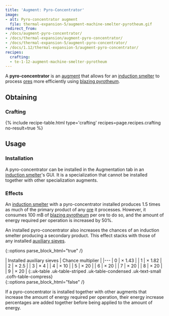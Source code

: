 ```yaml
---
title: 'Augment: Pyro-Concentrator'
image:
- alt: Pyro-concentrator augment
  file: thermal-expansion-5/augment-machine-smelter-pyrotheum.gif
redirect_from:
- /docs/augment-pyro-concentrator/
- /docs/thermal-expansion/augment-pyro-concentrator/
- /docs/thermal-expansion-5/augment-pyro-concentrator/
- /docs/1.12/thermal-expansion-5/augment-pyro-concentrator/
recipes:
  crafting:
  - te-1-12-augment-machine-smelter-pyrotheum
---
```


A **pyro-concentrator** is an [augment](../augments/) that allows for an
[induction smelter](../induction-smelter/) to process
[ores](../induction-smelter/#ore-processing) more efficiently using [blazing
pyrotheum](../../thermal-foundation/blazing-pyrotheum/).


Obtaining
---------

### Crafting
{% include recipe-table.html type='crafting' recipes=page.recipes.crafting no-result=true %}


Usage
-----

### Installation
A pyro-concentrator can be installed in the Augmentation tab in an [induction
smelter](../induction-smelter/)'s GUI. It is a specialization that cannot be
installed together with other specialization augments.

### Effects
An [induction smelter](../induction-smelter/) with a pyro-concentrator
installed produces 1.5 times as much of the primary product of any
[ore](../induction-smelter/#ore-processing) it processes. However, it
consumes 100 mB of [blazing pyrotheum](../../thermal-foundation/blazing-pyrotheum/) per ore to do
so, and the amount of energy required per operation is increased by 50%.

An installed pyro-concentrator also increases the chances of an induction
smelter producing a secondary product. This effect stacks with those of any
installed [auxiliary sieves](../augment-auxiliary-sieve/).

<!--
modifiedChance = 100 - amount * 15 - 30   (minimum is 5)
multiplier = 100 / modifiedChance
-->

{::options parse_block_html="true" /}
<div class="uk-overflow-container">
| Installed auxiliary sieves | Chance multiplier |
|---
| 0 | × 1.43 |
| 1 | × 1.82 |
| 2 | × 2.5 |
| 3 | × 4 |
| 4 | × 10 |
| 5 | × 20 |
| 6 | × 20 |
| 7 | × 20 |
| 8 | × 20 |
| 9 | × 20 |
{:.uk-table .uk-table-striped .uk-table-condensed .uk-text-small .cofh-table-compress}
</div>
{::options parse_block_html="false" /}

If a pyro-concentrator is installed together with other augments that increase
the amount of energy required per operation, their energy increase percentages
are added together before being applied to the amount of energy.
